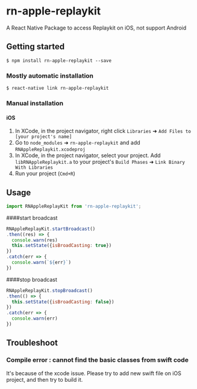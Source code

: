
# rn-apple-replaykit
A React Native Package to access Replaykit on iOS, not support Android
## Getting started

`$ npm install rn-apple-replaykit --save`

### Mostly automatic installation

`$ react-native link rn-apple-replaykit`

### Manual installation

#### iOS

1. In XCode, in the project navigator, right click `Libraries` ➜ `Add Files to [your project's name]`
2. Go to `node_modules` ➜ `rn-apple-replaykit` and add `RNAppleReplaykit.xcodeproj`
3. In XCode, in the project navigator, select your project. Add `libRNAppleReplaykit.a` to your project's `Build Phases` ➜ `Link Binary With Libraries`
4. Run your project (`Cmd+R`)

## Usage
```javascript
import RNAppleReplayKit from 'rn-apple-replaykit';
```

####start broadcast
```javascript
RNAppleReplayKit.startBroadcast()
.then((res) => {
  console.warn(res)
  this.setState({isBroadCasting: true})
})
.catch(err => {
  console.warn(`${err}`)
})
```

####stop broadcast
```javascript  
RNAppleReplayKit.stopBroadcast()
.then(() => {
  this.setState({isBroadCasting: false})
})
.catch(err => {
  console.warn(err)
})
```

## Troubleshoot

### Compile error : cannot find the basic classes from swift code
It's because of the xcode issue.
Please try to add new swift file on iOS project, and then try to build it.
